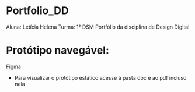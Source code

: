 # Portfolio_DD
Aluna: Letícia Helena 
Turma: 1° DSM
Portfólio da disciplina de Design Digital


# Protótipo navegável:
[Figma](https://www.figma.com/file/8IOS4u3CK5xcWMWnHQ2Zui/PORTF%C3%93LIO?node-id=62-30&t=pTVGe2MZknH7Tnv9-0)

* Para visualizar o protótipo estático acesse à pasta doc e ao pdf incluso nela
